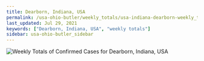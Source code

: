 ```yaml
---
title: Dearborn, Indiana, USA
permalink: /usa-ohio-butler/weekly_totals/usa-indiana-dearborn-weekly_totals.html
last_updated: Jul 29, 2021
keywords: ["Dearborn, Indiana, USA", "weekly totals"]
sidebar: usa-ohio-butler_sidebar
---
```


![Weekly Totals of Confirmed Cases for Dearborn, Indiana, USA](/covid_tracker/images/graphs/usa-indiana-dearborn-weekly_totals_graph.png)
